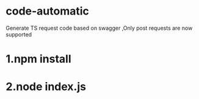 # code-automatic
Generate TS request code based on swagger ,Only post requests are now supported

# 1.npm install 
# 2.node index.js

